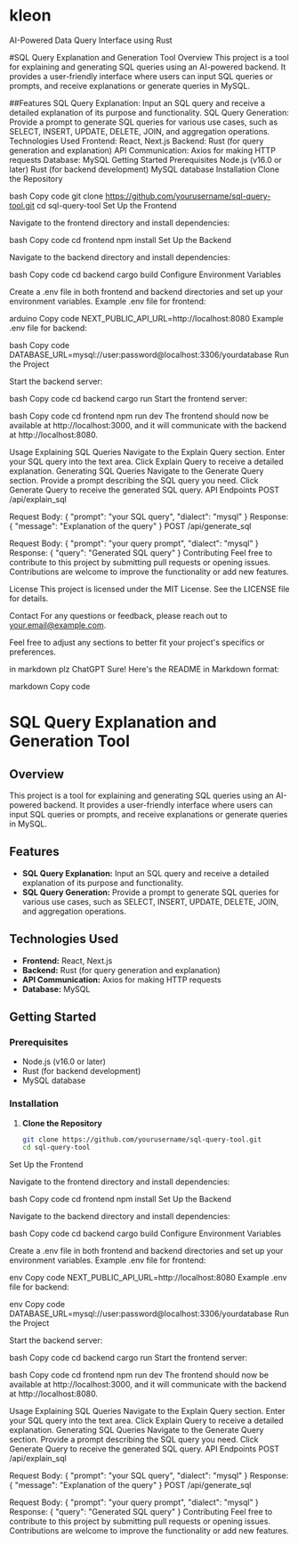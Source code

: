 # kleon
AI-Powered Data Query Interface using Rust

#SQL Query Explanation and Generation Tool
Overview
This project is a tool for explaining and generating SQL queries using an AI-powered backend. It provides a user-friendly interface where users can input SQL queries or prompts, and receive explanations or generate queries in MySQL.

##Features
SQL Query Explanation: Input an SQL query and receive a detailed explanation of its purpose and functionality.
SQL Query Generation: Provide a prompt to generate SQL queries for various use cases, such as SELECT, INSERT, UPDATE, DELETE, JOIN, and aggregation operations.
Technologies Used
Frontend: React, Next.js
Backend: Rust (for query generation and explanation)
API Communication: Axios for making HTTP requests
Database: MySQL
Getting Started
Prerequisites
Node.js (v16.0 or later)
Rust (for backend development)
MySQL database
Installation
Clone the Repository

bash
Copy code
git clone https://github.com/yourusername/sql-query-tool.git
cd sql-query-tool
Set Up the Frontend

Navigate to the frontend directory and install dependencies:

bash
Copy code
cd frontend
npm install
Set Up the Backend

Navigate to the backend directory and install dependencies:

bash
Copy code
cd backend
cargo build
Configure Environment Variables

Create a .env file in both frontend and backend directories and set up your environment variables. Example .env file for frontend:

arduino
Copy code
NEXT_PUBLIC_API_URL=http://localhost:8080
Example .env file for backend:

bash
Copy code
DATABASE_URL=mysql://user:password@localhost:3306/yourdatabase
Run the Project

Start the backend server:

bash
Copy code
cd backend
cargo run
Start the frontend server:

bash
Copy code
cd frontend
npm run dev
The frontend should now be available at http://localhost:3000, and it will communicate with the backend at http://localhost:8080.

Usage
Explaining SQL Queries
Navigate to the Explain Query section.
Enter your SQL query into the text area.
Click Explain Query to receive a detailed explanation.
Generating SQL Queries
Navigate to the Generate Query section.
Provide a prompt describing the SQL query you need.
Click Generate Query to receive the generated SQL query.
API Endpoints
POST /api/explain_sql

Request Body: { "prompt": "your SQL query", "dialect": "mysql" }
Response: { "message": "Explanation of the query" }
POST /api/generate_sql

Request Body: { "prompt": "your query prompt", "dialect": "mysql" }
Response: { "query": "Generated SQL query" }
Contributing
Feel free to contribute to this project by submitting pull requests or opening issues. Contributions are welcome to improve the functionality or add new features.

License
This project is licensed under the MIT License. See the LICENSE file for details.

Contact
For any questions or feedback, please reach out to your.email@example.com.

Feel free to adjust any sections to better fit your project's specifics or preferences.

in markdown plz
ChatGPT
Sure! Here's the README in Markdown format:

markdown
Copy code
# SQL Query Explanation and Generation Tool

## Overview

This project is a tool for explaining and generating SQL queries using an AI-powered backend. It provides a user-friendly interface where users can input SQL queries or prompts, and receive explanations or generate queries in MySQL.

## Features

- **SQL Query Explanation:** Input an SQL query and receive a detailed explanation of its purpose and functionality.
- **SQL Query Generation:** Provide a prompt to generate SQL queries for various use cases, such as SELECT, INSERT, UPDATE, DELETE, JOIN, and aggregation operations.

## Technologies Used

- **Frontend:** React, Next.js
- **Backend:** Rust (for query generation and explanation)
- **API Communication:** Axios for making HTTP requests
- **Database:** MySQL

## Getting Started

### Prerequisites

- Node.js (v16.0 or later)
- Rust (for backend development)
- MySQL database

### Installation

1. **Clone the Repository**

   ```bash
   git clone https://github.com/yourusername/sql-query-tool.git
   cd sql-query-tool
Set Up the Frontend

Navigate to the frontend directory and install dependencies:

bash
Copy code
cd frontend
npm install
Set Up the Backend

Navigate to the backend directory and install dependencies:

bash
Copy code
cd backend
cargo build
Configure Environment Variables

Create a .env file in both frontend and backend directories and set up your environment variables. Example .env file for frontend:

env
Copy code
NEXT_PUBLIC_API_URL=http://localhost:8080
Example .env file for backend:

env
Copy code
DATABASE_URL=mysql://user:password@localhost:3306/yourdatabase
Run the Project

Start the backend server:

bash
Copy code
cd backend
cargo run
Start the frontend server:

bash
Copy code
cd frontend
npm run dev
The frontend should now be available at http://localhost:3000, and it will communicate with the backend at http://localhost:8080.

Usage
Explaining SQL Queries
Navigate to the Explain Query section.
Enter your SQL query into the text area.
Click Explain Query to receive a detailed explanation.
Generating SQL Queries
Navigate to the Generate Query section.
Provide a prompt describing the SQL query you need.
Click Generate Query to receive the generated SQL query.
API Endpoints
POST /api/explain_sql

Request Body: { "prompt": "your SQL query", "dialect": "mysql" }
Response: { "message": "Explanation of the query" }
POST /api/generate_sql

Request Body: { "prompt": "your query prompt", "dialect": "mysql" }
Response: { "query": "Generated SQL query" }
Contributing
Feel free to contribute to this project by submitting pull requests or opening issues. Contributions are welcome to improve the functionality or add new features.
